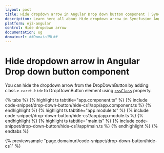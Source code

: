 ```yaml
---
layout: post
title: Hide dropdown arrow in Angular Drop down button component | Syncfusion
description: Learn here all about Hide dropdown arrow in Syncfusion Angular Drop down button component of Syncfusion Essential JS 2 and more.
platform: ej2-angular
control: Hide dropdown arrow 
documentation: ug
domainurl: ##DomainURL##
---
```


# Hide dropdown arrow in Angular Drop down button component

You can hide the dropdown arrow from the DropDownButton by adding class `e-caret-hide`
to DropDownButton element using [`cssClass`](https://ej2.syncfusion.com/angular/documentation/api/drop-down-button#cssclass)
property.

{% tabs %}
{% highlight ts tabtitle="app.component.ts" %}
{% include code-snippet/drop-down-button/hide-cs1/app/app.component.ts %}
{% endhighlight %}
{% highlight ts tabtitle="app.module.ts" %}
{% include code-snippet/drop-down-button/hide-cs1/app/app.module.ts %}
{% endhighlight %}
{% highlight ts tabtitle="main.ts" %}
{% include code-snippet/drop-down-button/hide-cs1/app/main.ts %}
{% endhighlight %}
{% endtabs %}
  
{% previewsample "page.domainurl/code-snippet/drop-down-button/hide-cs1" %}